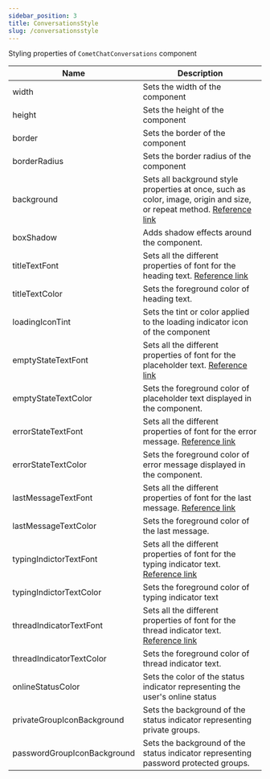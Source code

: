 ```yaml
---
sidebar_position: 3
title: ConversationsStyle
slug: /conversationsstyle
---
```


Styling properties of `CometChatConversations` component

| Name | Description | 
| ---- | ---- | 
| width | Sets the width of the component | 
| height | Sets the height of the component | 
| border | Sets the border of the component | 
| borderRadius | Sets the border radius of the component | 
| background | Sets all background style properties at once, such as color, image, origin and size, or repeat method. [Reference link](https://developer.mozilla.org/en-US/docs/Web/CSS/background) | 
| boxShadow | Adds shadow effects around the component. | 
| titleTextFont | Sets all the different properties of font for the heading text. [Reference link](https://developer.mozilla.org/en-US/docs/Web/CSS/font) | 
| titleTextColor | Sets the foreground color of heading text. | 
| loadingIconTint | Sets the tint or color applied to the loading indicator icon of the component | 
| emptyStateTextFont | Sets all the different properties of font for the placeholder text. [Reference link](https://developer.mozilla.org/en-US/docs/Web/CSS/font) | 
| emptyStateTextColor | Sets the foreground color of placeholder text displayed in the component. | 
| errorStateTextFont | Sets all the different properties of font for the error message. [Reference link](https://developer.mozilla.org/en-US/docs/Web/CSS/font) | 
| errorStateTextColor | Sets the foreground color of error message displayed in the component. | 
| lastMessageTextFont | Sets all the different properties of font for the last message. [Reference link](https://developer.mozilla.org/en-US/docs/Web/CSS/font) | 
| lastMessageTextColor | Sets the foreground color of the last message. | 
| typingIndictorTextFont | Sets all the different properties of font for the typing indicator text. [Reference link](https://developer.mozilla.org/en-US/docs/Web/CSS/font) | 
| typingIndictorTextColor | Sets the foreground color of typing indicator text | 
| threadIndicatorTextFont | Sets all the different properties of font for the thread indicator text. [Reference link](https://developer.mozilla.org/en-US/docs/Web/CSS/font) | 
| threadIndicatorTextColor | Sets the foreground color of thread indicator text. | 
| onlineStatusColor | Sets the color of the status indicator representing the user's online status | 
| privateGroupIconBackground | Sets the background of the status indicator representing private groups. | 
| passwordGroupIconBackground | Sets the background of the status indicator representing password protected groups. | 
